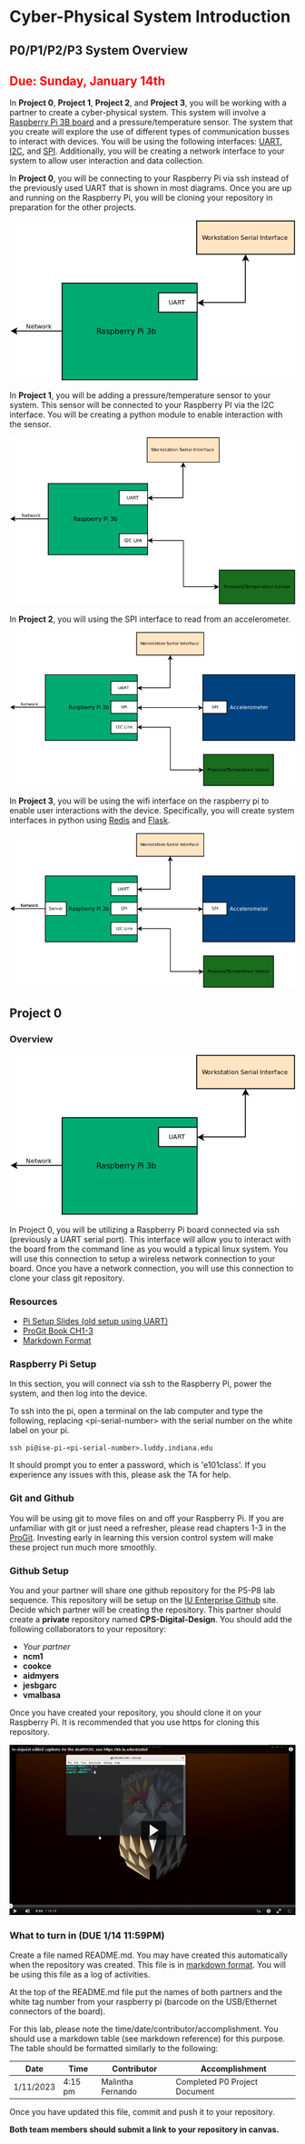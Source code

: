 # Cyber-Physical System Introduction

## P0/P1/P2/P3 System Overview 

## <span style="color:red">Due: Sunday, January 14th</span>

In **Project 0**, **Project 1**, **Project 2**, and **Project 3**, you will be working
with a partner to create a cyber-physical system. This system will
involve a [Raspberry Pi 3B board](https://www.raspberrypi.org/) and  a
pressure/temperature sensor. The
system that you create will explore the use of different types of
communication busses to interact with devices. You will be using the
following interfaces:
[UART](https://en.wikipedia.org/wiki/Universal_asynchronous_receiver-transmitter),
[I2C](https://en.wikipedia.org/wiki/I%C2%B2C), and
[SPI](https://en.wikipedia.org/wiki/Serial_Peripheral_Interface). Additionally,
you will be creating a network interface to your system to allow user
interaction and data collection.

In **Project 0**, you will be connecting to your Raspberry Pi via ssh instead of the previously used UART that is shown in most diagrams. Once you are up and running on the Raspberry Pi, you will be
cloning your repository in preparation for the other projects.

![Lab 0 Block Diagram](assets/P0/blocks_lab0.png)

In **Project 1**, you will be adding a pressure/temperature sensor to
your system. This sensor will be connected to your Raspberry PI via
the I2C interface. You will be creating a python module to enable
interaction with the sensor.

![Lab 1 Block Diagram](assets/P0/blocks_lab1.png)

In **Project 2**, you will using the SPI interface to read from an accelerometer. 

![Lab 2 Block Diagram](assets/P0/blocks_lab2.png)

In **Project 3**, you will be using the wifi interface on the
raspberry pi to enable user interactions with the
device. Specifically, you will create system interfaces in python
using [Redis](https://redis.io/) and
[Flask](https://en.wikipedia.org/wiki/Flask_(web_framework)).

![Full Block Diagram](assets/P0/blocks_full.png)

## Project 0

### Overview

![Lab 0 Block Diagram](assets/P0/blocks_lab0.png)

In Project 0, you will be utilizing a Raspberry Pi board connected via
ssh (previously a UART serial port). This interface will allow you to interact with the
board from the command line as you would a typical linux system. You
will use this connection to setup a wireless network connection to
your board. Once you have a network connection, you will use this
connection to clone your class git repository.

### Resources

* [Pi Setup Slides (old setup using UART)](../docs/pi_serial_setup.pdf)
* [ProGit Book CH1-3](https://git-scm.com/book/en/v2)
* [Markdown
Format](https://guides.github.com/features/mastering-markdown/)

### Raspberry Pi Setup

In this section, you will connect via ssh to the
Raspberry Pi, power the system, and then log into the device. 

To ssh into the pi, open a terminal on the lab computer and type the following, replacing \<pi-serial-number\> with the serial number on the white label on your pi.
```
ssh pi@ise-pi-<pi-serial-number>.luddy.indiana.edu
```
It should prompt you to enter a password, which is 'e101class'. If you experience any issues with this, please ask the TA for help.

### Git and Github

You will be using git to move files on and off your Raspberry Pi. If
you are unfamiliar with git or just need a refresher, please read
chapters 1-3 in the
[ProGit](https://git-scm.com/book/en/v2). Investing early in learning
this version control system will make these project run much more
smoothly.

### Github Setup 

You and your partner will share one github repository for the P5-P8
lab sequence. This repository will be setup on the [IU Enterprise
Github](https://kb.iu.edu/d/bagk) site. Decide which partner will be
creating the repository. This partner should create a **private**
repository named **CPS-Digital-Design**. You should add the following
collaborators to your repository:

* *Your partner*
* **ncm1**
* **cookce**
* **aidmyers**
* **jesbgarc**
* **vmalbasa**

Once you have created your repository, you should clone it on your
Raspberry Pi. It is recommended that you use https for cloning this
repository.

[![Github Setup Image](assets/P0/github_image.jpg)](https://iu.mediaspace.kaltura.com/media/1_vptrmyqb)

### What to turn in (DUE 1/14 11:59PM)

Create a file named README.md. You may have created this automatically
when the repository was created. This file is in [markdown
format](https://guides.github.com/features/mastering-markdown/). You
will be using this file as a log of activities. 

At the top of the README.md file put the names of both partners and
the white tag number from your raspberry pi (barcode on the
USB/Ethernet connectors of the board).

For this lab, please note the
time/date/contributor/accomplishment. You should use a markdown table
(see markdown reference) for this purpose. The table should be
formatted similarly to the following:

Date | Time | Contributor | Accomplishment
-----|------|-------------|---------------
1/11/2023|4:15 pm| Malintha Fernando | Completed P0 Project Document

Once you have updated this file, commit and push it to your
repository. 

**Both team members should submit a link to your
repository in canvas.**








